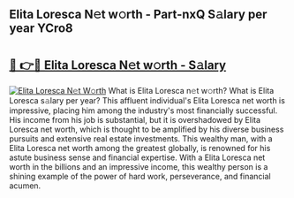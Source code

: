 ## Elita Loresca N𝚎t w𝚘rth - Part-nxQ S𝚊lary per year YCro8

# <h2><a href="http://gc1v7h.nevu.top/?p=Elita+Loresca">🔗 👉🔴 Elita Loresca N𝚎t w𝚘rth - S𝚊lary</a></h2>

[![Elita Loresca N𝚎t W𝚘rth](https://i.imgur.com/Oavwk0R.jpeg)](http://gc1v7h.nevu.top/?p=Elita+Loresca)
What is Elita Loresca n𝚎t w𝚘rth? What is Elita Loresca s𝚊lary per year?
This affluent individual's Elita Loresca net worth is impressive, placing him among the industry's most financially successful. His income from his job is substantial, but it is overshadowed by Elita Loresca net worth, which is thought to be amplified by his diverse business pursuits and extensive real estate investments. This wealthy man, with a Elita Loresca net worth among the greatest globally, is renowned for his astute business sense and financial expertise. With a Elita Loresca net worth in the billions and an impressive income, this wealthy person is a shining example of the power of hard work, perseverance, and financial acumen.
